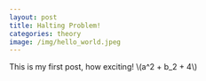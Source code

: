 ```yaml
---
layout: post
title: Halting Problem!
categories: theory
image: /img/hello_world.jpeg
---
```


This is my first post, how exciting!
\\(a^2 + b\_2 + 4\\)
